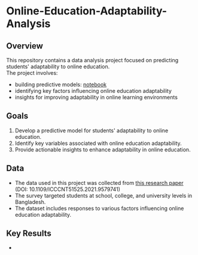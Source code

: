 # Online-Education-Adaptability-Analysis
## Overview
This repository contains a data analysis project focused on predicting students' adaptability to online education.  
The project involves:
- building predictive models: [notebook](https://github.com/Jaehoon-Jang-data/Online-Education-Adaptability-Analysis/blob/1f59c37ce53e8e4e27f39d4383a78fd0e57d138f/%5Beda-and-modeling%5D%20online-education-adaptability.ipynb)
- identifying key factors influencing online education adaptability
- insights for improving adaptability in online learning environments

## Goals
1. Develop a predictive model for students' adaptability to online education.
2. Identify key variables associated with online education adaptability.
3. Provide actionable insights to enhance adaptability in online education.

## Data
- The data used in this project was collected from [this research paper](https://www.researchgate.net/publication/355891881_Students'_Adaptability_Level_Prediction_in_Online_Education_using_Machine_Learning_Approaches) (DOI: 10.1109/ICCCNT51525.2021.9579741)
- The survey targeted students at school, college, and university levels in Bangladesh.
- The dataset includes responses to various factors influencing online education adaptability.

## Key Results
- 
